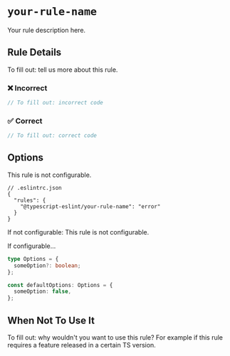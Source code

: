 # `your-rule-name`

Your rule description here.

## Rule Details

To fill out: tell us more about this rule.

<!--tabs-->

### ❌ Incorrect

```ts
// To fill out: incorrect code
```

### ✅ Correct

```ts
// To fill out: correct code
```

## Options

This rule is not configurable.

```jsonc
// .eslintrc.json
{
  "rules": {
    "@typescript-eslint/your-rule-name": "error"
  }
}
```

If not configurable: This rule is not configurable.

If configurable...

```ts
type Options = {
  someOption?: boolean;
};

const defaultOptions: Options = {
  someOption: false,
};
```

## When Not To Use It

To fill out: why wouldn't you want to use this rule?
For example if this rule requires a feature released in a certain TS version.
